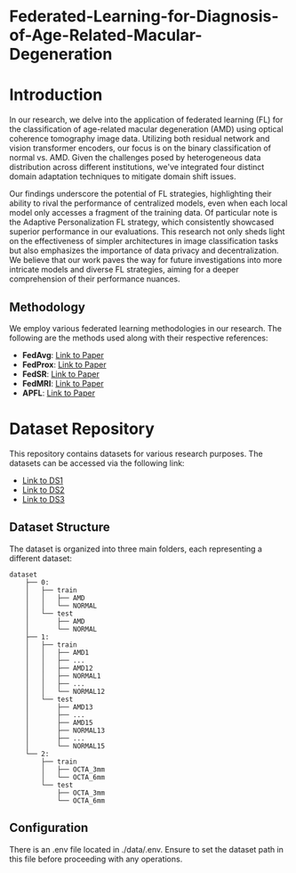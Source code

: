 # Federated-Learning-for-Diagnosis-of-Age-Related-Macular-Degeneration

# Introduction

In our research, we delve into the application of federated learning (FL) for the classification of age-related macular degeneration (AMD) using optical coherence tomography image data. Utilizing both residual network and vision transformer encoders, our focus is on the binary classification of normal vs. AMD. Given the challenges posed by heterogeneous data distribution across different institutions, we've integrated four distinct domain adaptation techniques to mitigate domain shift issues.

Our findings underscore the potential of FL strategies, highlighting their ability to rival the performance of centralized models, even when each local model only accesses a fragment of the training data. Of particular note is the Adaptive Personalization FL strategy, which consistently showcased superior performance in our evaluations. This research not only sheds light on the effectiveness of simpler architectures in image classification tasks but also emphasizes the importance of data privacy and decentralization. We believe that our work paves the way for future investigations into more intricate models and diverse FL strategies, aiming for a deeper comprehension of their performance nuances.

## Methodology

We employ various federated learning methodologies in our research. The following are the methods used along with their respective references:
- **FedAvg**: [Link to Paper](https://arxiv.org/pdf/1602.05629.pdf?__s=xxxxxxx)
- **FedProx**: [Link to Paper](https://arxiv.org/pdf/1812.06127.pdf)
- **FedSR**: [Link to Paper](https://atuannguyen.com/assets/pdf/NeurIPS_nguyen2022fedsr.pdf)
- **FedMRI**: [Link to Paper](https://arxiv.org/pdf/2112.05752.pdf)
- **APFL**: [Link to Paper](https://arxiv.org/pdf/2003.13461.pdf)


# Dataset Repository

This repository contains datasets for various research purposes. The datasets can be accessed via the following link:

- [Link to DS1](https://www.kaggle.com/datasets/paultimothymooney/kermany2018)
- [Link to DS2](https://people.duke.edu/~sf59/Srinivasan_BOE_2014_dataset.htm)
- [Link to DS3](https://ieee-dataport.org/open-access/octa-500)
## Dataset Structure

The dataset is organized into three main folders, each representing a different dataset:

```
dataset
    ├── 0:
    │   ├── train
    │   │   ├── AMD
    │   │   └── NORMAL
    │   └── test
    │       ├── AMD
    │       └── NORMAL
    ├── 1:
    │   ├── train
    │   │   ├── AMD1
    │   │   ├── ...
    │   │   ├── AMD12
    │   │   ├── NORMAL1
    │   │   ├── ...
    │   │   └── NORMAL12
    │   └── test
    │       ├── AMD13
    │       ├── ...
    │       ├── AMD15
    │       ├── NORMAL13
    │       ├── ...
    │       └── NORMAL15
    └── 2:
        ├── train
        │   ├── OCTA_3mm
        │   └── OCTA_6mm
        └── test
            ├── OCTA_3mm
            └── OCTA_6mm

```

## Configuration
There is an .env file located in ./data/.env. Ensure to set the dataset path in this file before proceeding with any operations.

